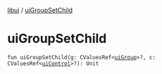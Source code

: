 [libui](README.md) / [uiGroupSetChild](ui-group-set-child.md)

# uiGroupSetChild

`fun uiGroupSetChild(g: CValuesRef<`[`uiGroup`](ui-group.md)`>?, c: CValuesRef<`[`uiControl`](ui-control/README.md)`>?): Unit`
